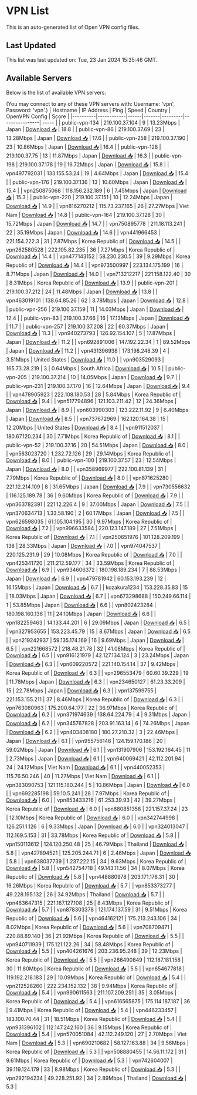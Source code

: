# VPN List

This is an auto-generated list of Open VPN config files.

## Last Updated

This list was last updated on: Tue, 23 Jan 2024 15:35:46 GMT.

## Available Servers

Below is the list of available VPN servers:

(You may connect to any of these VPN servers with: Username: 'vpn', Password: 'vpn'.)
| Hostname | IP Address | Ping | Speed | Country | OpenVPN Config | Score |
|----------|------------|------|-------|---------|----------------| ----- |
| public-vpn-134 | 219.100.37.104 | 9 | 13.23Mbps | Japan | [Download 📥](./configs/server_0_JP.ovpn) | 18.8 |
| public-vpn-86 | 219.100.37.69 | 23 | 13.28Mbps | Japan | [Download 📥](./configs/server_1_JP.ovpn) | 17.6 |
| public-vpn-258 | 219.100.37.190 | 23 | 10.86Mbps | Japan | [Download 📥](./configs/server_2_JP.ovpn) | 16.4 |
| public-vpn-128 | 219.100.37.75 | 13 | 11.87Mbps | Japan | [Download 📥](./configs/server_3_JP.ovpn) | 16.3 |
| public-vpn-198 | 219.100.37.178 | 19 | 16.72Mbps | Japan | [Download 📥](./configs/server_4_JP.ovpn) | 15.8 |
| vpn497792031 | 133.155.53.24 | 19 | 4.64Mbps | Japan | [Download 📥](./configs/server_5_JP.ovpn) | 15.4 |
| public-vpn-176 | 219.100.37.136 | 13 | 10.60Mbps | Japan | [Download 📥](./configs/server_6_JP.ovpn) | 15.4 |
| vpn250875068 | 118.156.232.189 | 6 | 7.45Mbps | Japan | [Download 📥](./configs/server_7_JP.ovpn) | 15.3 |
| public-vpn-220 | 219.100.37.151 | 10 | 12.24Mbps | Japan | [Download 📥](./configs/server_8_JP.ovpn) | 14.9 |
| vpn816270212 | 115.73.237.165 | 26 | 27.27Mbps | Viet Nam | [Download 📥](./configs/server_9_VN.ovpn) | 14.8 |
| public-vpn-164 | 219.100.37.128 | 30 | 15.72Mbps | Japan | [Download 📥](./configs/server_10_JP.ovpn) | 14.7 |
| vpn750895778 | 211.18.113.241 | 22 | 35.19Mbps | Japan | [Download 📥](./configs/server_11_JP.ovpn) | 14.6 |
| vpn441966453 | 221.154.222.3 | 31 | 7.87Mbps | Korea Republic of | [Download 📥](./configs/server_12_KR.ovpn) | 14.5 |
| vpn262580528 | 222.105.82.235 | 36 | 7.27Mbps | Korea Republic of | [Download 📥](./configs/server_13_KR.ovpn) | 14.4 |
| vpn477143152 | 58.230.230.5 | 39 | 9.29Mbps | Korea Republic of | [Download 📥](./configs/server_14_KR.ovpn) | 14.4 |
| vpn973500997 | 223.134.175.199 | 16 | 8.71Mbps | Japan | [Download 📥](./configs/server_15_JP.ovpn) | 14.0 |
| vpn713212217 | 221.158.122.40 | 30 | 8.31Mbps | Korea Republic of | [Download 📥](./configs/server_16_KR.ovpn) | 13.9 |
| public-vpn-201 | 219.100.37.212 | 24 | 11.48Mbps | Japan | [Download 📥](./configs/server_17_JP.ovpn) | 13.8 |
| vpn463019101 | 138.64.85.26 | 62 | 3.78Mbps | Japan | [Download 📥](./configs/server_18_JP.ovpn) | 12.8 |
| public-vpn-256 | 219.100.37.159 | 11 | 14.03Mbps | Japan | [Download 📥](./configs/server_19_JP.ovpn) | 12.4 |
| public-vpn-83 | 219.100.37.66 | 16 | 17.13Mbps | Japan | [Download 📥](./configs/server_20_JP.ovpn) | 11.7 |
| public-vpn-257 | 219.100.37.208 | 22 | 60.37Mbps | Japan | [Download 📥](./configs/server_21_JP.ovpn) | 11.3 |
| vpn940273793 | 126.92.154.107 | 5 | 17.87Mbps | Japan | [Download 📥](./configs/server_22_JP.ovpn) | 11.2 |
| vpn692891006 | 147.192.22.34 | 1 | 89.52Mbps | Japan | [Download 📥](./configs/server_23_JP.ovpn) | 11.2 |
| vpn431396938 | 173.198.248.39 | 4 | 3.51Mbps | United States | [Download 📥](./configs/server_24_US.ovpn) | 11.0 |
| vpn903529093 | 165.73.28.219 | 3 | 0.64Mbps | South Africa | [Download 📥](./configs/server_25_ZA.ovpn) | 10.5 |
| public-vpn-205 | 219.100.37.214 | 10 | 14.05Mbps | Japan | [Download 📥](./configs/server_26_JP.ovpn) | 9.7 |
| public-vpn-231 | 219.100.37.170 | 16 | 12.64Mbps | Japan | [Download 📥](./configs/server_27_JP.ovpn) | 9.4 |
| vpn478905923 | 222.108.180.53 | 28 | 5.84Mbps | Korea Republic of | [Download 📥](./configs/server_28_KR.ovpn) | 9.4 |
| vpn517794896 | 121.103.211.42 | 12 | 24.36Mbps | Japan | [Download 📥](./configs/server_29_JP.ovpn) | 8.9 |
| vpn603990303 | 123.222.11.92 | 9 | 6.40Mbps | Japan | [Download 📥](./configs/server_30_JP.ovpn) | 8.5 |
| vpn737672969 | 162.120.164.38 | 15 | 12.20Mbps | United States | [Download 📥](./configs/server_31_US.ovpn) | 8.4 |
| vpn911512037 | 180.67.120.234 | 30 | 7.71Mbps | Korea Republic of | [Download 📥](./configs/server_32_KR.ovpn) | 8.1 |
| public-vpn-52 | 219.100.37.16 | 20 | 54.51Mbps | Japan | [Download 📥](./configs/server_33_JP.ovpn) | 8.0 |
| vpn563023720 | 1.232.72.126 | 29 | 29.14Mbps | Korea Republic of | [Download 📥](./configs/server_34_KR.ovpn) | 8.0 |
| public-vpn-100 | 219.100.37.57 | 23 | 12.54Mbps | Japan | [Download 📥](./configs/server_35_JP.ovpn) | 8.0 |
| vpn358969977 | 222.100.81.139 | 31 | 7.79Mbps | Korea Republic of | [Download 📥](./configs/server_36_KR.ovpn) | 8.0 |
| vpn871625280 | 221.12.214.109 | 8 | 31.65Mbps | Japan | [Download 📥](./configs/server_37_JP.ovpn) | 7.9 |
| vpn730556632 | 116.125.189.78 | 36 | 9.60Mbps | Korea Republic of | [Download 📥](./configs/server_38_KR.ovpn) | 7.9 |
| vpn363782391 | 221.12.226.4 | 9 | 37.00Mbps | Japan | [Download 📥](./configs/server_39_JP.ovpn) | 7.5 |
| vpn370634713 | 1.33.58.190 | 2 | 60.17Mbps | Japan | [Download 📥](./configs/server_40_JP.ovpn) | 7.5 |
| vpn626598035 | 61.105.104.195 | 30 | 9.97Mbps | Korea Republic of | [Download 📥](./configs/server_41_KR.ovpn) | 7.2 |
| vpn996633584 | 220.123.147.189 | 27 | 7.51Mbps | Korea Republic of | [Download 📥](./configs/server_42_KR.ovpn) | 7.1 |
| vpn250651976 | 101.128.209.199 | 138 | 28.33Mbps | Japan | [Download 📥](./configs/server_43_JP.ovpn) | 7.0 |
| vpn974047537 | 220.125.231.9 | 29 | 10.08Mbps | Korea Republic of | [Download 📥](./configs/server_44_KR.ovpn) | 7.0 |
| vpn425341720 | 211.212.59.177 | 34 | 33.59Mbps | Korea Republic of | [Download 📥](./configs/server_45_KR.ovpn) | 6.9 |
| vpn934606372 | 180.198.189.234 | 7 | 88.53Mbps | Japan | [Download 📥](./configs/server_46_JP.ovpn) | 6.9 |
| vpn479781942 | 60.153.193.239 | 12 | 16.15Mbps | Japan | [Download 📥](./configs/server_47_JP.ovpn) | 6.7 |
| kozakura1234 | 153.228.35.83 | 15 | 18.03Mbps | Japan | [Download 📥](./configs/server_48_JP.ovpn) | 6.7 |
| vpn673298688 | 150.249.66.114 | 1 | 53.85Mbps | Japan | [Download 📥](./configs/server_49_JP.ovpn) | 6.6 |
| vpn802423284 | 180.198.160.136 | 11 | 24.10Mbps | Japan | [Download 📥](./configs/server_50_JP.ovpn) | 6.6 |
| vpn182259463 | 14.133.44.201 | 6 | 29.09Mbps | Japan | [Download 📥](./configs/server_51_JP.ovpn) | 6.5 |
| vpn327953655 | 153.223.45.79 | 15 | 8.67Mbps | Japan | [Download 📥](./configs/server_52_JP.ovpn) | 6.5 |
| vpn219242937 | 59.135.174.169 | 16 | 9.69Mbps | Japan | [Download 📥](./configs/server_53_JP.ovpn) | 6.5 |
| vpn221668572 | 218.48.21.78 | 32 | 41.08Mbps | Korea Republic of | [Download 📥](./configs/server_54_KR.ovpn) | 6.5 |
| vpn916121979 | 42.127.134.124 | 3 | 23.24Mbps | Japan | [Download 📥](./configs/server_55_JP.ovpn) | 6.3 |
| vpn609220572 | 221.140.154.14 | 37 | 9.42Mbps | Korea Republic of | [Download 📥](./configs/server_56_KR.ovpn) | 6.3 |
| vpn296553479 | 60.60.39.229 | 19 | 11.78Mbps | Japan | [Download 📥](./configs/server_57_JP.ovpn) | 6.3 |
| vpn234650127 | 61.23.33.209 | 15 | 22.78Mbps | Japan | [Download 📥](./configs/server_58_JP.ovpn) | 6.3 |
| vpn137599755 | 221.153.155.211 | 37 | 8.46Mbps | Korea Republic of | [Download 📥](./configs/server_59_KR.ovpn) | 6.3 |
| vpn763080963 | 175.200.64.177 | 22 | 36.97Mbps | Korea Republic of | [Download 📥](./configs/server_60_KR.ovpn) | 6.2 |
| vpn371974639 | 138.64.224.79 | 4 | 9.31Mbps | Japan | [Download 📥](./configs/server_61_JP.ovpn) | 6.2 |
| vpn345767828 | 203.91.163.14 | 6 | 74.26Mbps | Japan | [Download 📥](./configs/server_62_JP.ovpn) | 6.2 |
| vpn403408180 | 180.27.210.32 | 3 | 22.46Mbps | Japan | [Download 📥](./configs/server_63_JP.ovpn) | 6.1 |
| vpn955756146 | 124.159.170.186 | 20 | 59.02Mbps | Japan | [Download 📥](./configs/server_64_JP.ovpn) | 6.1 |
| vpn131907906 | 153.192.164.45 | 11 | 2.73Mbps | Japan | [Download 📥](./configs/server_65_JP.ovpn) | 6.1 |
| vpn640069421 | 42.112.201.94 | 24 | 24.12Mbps | Viet Nam | [Download 📥](./configs/server_66_VN.ovpn) | 6.1 |
| vpn440052353 | 115.76.50.246 | 40 | 11.27Mbps | Viet Nam | [Download 📥](./configs/server_67_VN.ovpn) | 6.1 |
| vpn383090753 | 121.115.180.244 | 5 | 10.86Mbps | Japan | [Download 📥](./configs/server_68_JP.ovpn) | 6.0 |
| vpn692285198 | 59.10.5.241 | 28 | 7.97Mbps | Korea Republic of | [Download 📥](./configs/server_69_KR.ovpn) | 6.0 |
| vpn853433216 | 61.253.39.93 | 42 | 39.27Mbps | Korea Republic of | [Download 📥](./configs/server_70_KR.ovpn) | 6.0 |
| vpn680851358 | 221.157.37.24 | 23 | 12.10Mbps | Korea Republic of | [Download 📥](./configs/server_71_KR.ovpn) | 6.0 |
| vpn342744998 | 126.251.1.126 | 6 | 9.33Mbps | Japan | [Download 📥](./configs/server_72_JP.ovpn) | 6.0 |
| vpn324013047 | 112.169.5.153 | 31 | 33.78Mbps | Korea Republic of | [Download 📥](./configs/server_73_KR.ovpn) | 5.8 |
| vpn150113612 | 124.120.250.48 | 25 | 46.79Mbps | Thailand | [Download 📥](./configs/server_74_TH.ovpn) | 5.8 |
| vpn427894521 | 125.205.244.71 | 6 | 2.46Mbps | Japan | [Download 📥](./configs/server_75_JP.ovpn) | 5.8 |
| vpn638037739 | 1.237.222.15 | 34 | 9.63Mbps | Korea Republic of | [Download 📥](./configs/server_76_KR.ovpn) | 5.8 |
| vpn542754718 | 49.143.11.56 | 34 | 8.07Mbps | Korea Republic of | [Download 📥](./configs/server_77_KR.ovpn) | 5.8 |
| vpn448880978 | 203.171.176.31 | 30 | 16.26Mbps | Korea Republic of | [Download 📥](./configs/server_78_KR.ovpn) | 5.7 |
| vpn853373277 | 49.228.195.132 | 26 | 34.92Mbps | Thailand | [Download 📥](./configs/server_79_TH.ovpn) | 5.7 |
| vpn463647315 | 221.167.127.108 | 25 | 8.43Mbps | Korea Republic of | [Download 📥](./configs/server_80_KR.ovpn) | 5.7 |
| vpn878303378 | 121.174.137.59 | 31 | 9.51Mbps | Korea Republic of | [Download 📥](./configs/server_81_KR.ovpn) | 5.6 |
| vpn464162121 | 175.213.243.106 | 34 | 8.02Mbps | Korea Republic of | [Download 📥](./configs/server_82_KR.ovpn) | 5.6 |
| vpn708709471 | 220.88.89.140 | 36 | 21.92Mbps | Korea Republic of | [Download 📥](./configs/server_83_KR.ovpn) | 5.5 |
| vpn940711939 | 175.121.122.26 | 34 | 58.48Mbps | Korea Republic of | [Download 📥](./configs/server_84_KR.ovpn) | 5.5 |
| vpn404261676 | 203.236.95.248 | 39 | 12.23Mbps | Korea Republic of | [Download 📥](./configs/server_85_KR.ovpn) | 5.5 |
| vpn266490849 | 112.187.181.158 | 30 | 11.80Mbps | Korea Republic of | [Download 📥](./configs/server_86_KR.ovpn) | 5.5 |
| vpn654677818 | 119.192.218.183 | 29 | 10.09Mbps | Korea Republic of | [Download 📥](./configs/server_87_KR.ovpn) | 5.4 |
| vpn212528260 | 222.234.152.132 | 38 | 9.94Mbps | Korea Republic of | [Download 📥](./configs/server_88_KR.ovpn) | 5.4 |
| vpn990611563 | 211.107.209.251 | 35 | 3.05Mbps | Korea Republic of | [Download 📥](./configs/server_89_KR.ovpn) | 5.4 |
| vpn616565875 | 175.114.187.187 | 36 | 9.41Mbps | Korea Republic of | [Download 📥](./configs/server_90_KR.ovpn) | 5.4 |
| vpn446233457 | 183.100.70.44 | 31 | 18.51Mbps | Korea Republic of | [Download 📥](./configs/server_91_KR.ovpn) | 5.4 |
| vpn931396102 | 112.147.242.160 | 36 | 9.15Mbps | Korea Republic of | [Download 📥](./configs/server_92_KR.ovpn) | 5.4 |
| vpn570051084 | 42.112.249.120 | 27 | 2.70Mbps | Viet Nam | [Download 📥](./configs/server_93_VN.ovpn) | 5.3 |
| vpn690210682 | 58.127.163.88 | 34 | 9.56Mbps | Korea Republic of | [Download 📥](./configs/server_94_KR.ovpn) | 5.3 |
| vpn508880455 | 14.56.11.172 | 31 | 9.61Mbps | Korea Republic of | [Download 📥](./configs/server_95_KR.ovpn) | 5.3 |
| vpn742604007 | 39.119.124.179 | 33 | 8.98Mbps | Korea Republic of | [Download 📥](./configs/server_96_KR.ovpn) | 5.3 |
| vpn292194234 | 49.228.251.92 | 34 | 2.89Mbps | Thailand | [Download 📥](./configs/server_97_TH.ovpn) | 5.3 |
